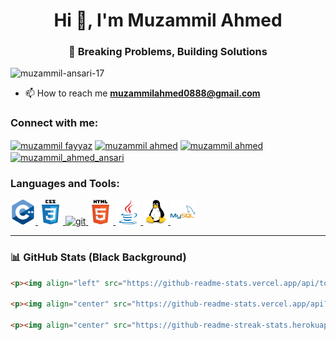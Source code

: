 <h1 align="center">Hi 👋, I'm Muzammil Ahmed</h1>
<h3 align="center">🧩 Breaking Problems, Building Solutions</h3>

<p align="left"> <img src="https://komarev.com/ghpvc/?username=muzammil-ansari-17&label=Profile%20views&color=0e75b6&style=flat" alt="muzammil-ansari-17" /> </p>

- 📫 How to reach me **muzammilahmed0888@gmail.com**

<h3 align="left">Connect with me:</h3>
<p align="left">
  <a href="https://linkedin.com/in/muzammil-fayyaz" target="blank"><img align="center" src="https://raw.githubusercontent.com/rahuldkjain/github-profile-readme-generator/master/src/images/icons/Social/linked-in-alt.svg" alt="muzammil fayyaz" height="30" width="40" /></a>
  <a href="https://stackoverflow.com/users/your-user-id" target="blank"><img align="center" src="https://raw.githubusercontent.com/rahuldkjain/github-profile-readme-generator/master/src/images/icons/Social/stack-overflow.svg" alt="muzammil ahmed" height="30" width="40" /></a>
  <a href="https://instagram.com/muzammil_ahmed" target="blank"><img align="center" src="https://raw.githubusercontent.com/rahuldkjain/github-profile-readme-generator/master/src/images/icons/Social/instagram.svg" alt="muzammil ahmed" height="30" width="40" /></a>
  <a href="https://leetcode.com/muzammil_ahmed_ansari" target="blank"><img align="center" src="https://raw.githubusercontent.com/rahuldkjain/github-profile-readme-generator/master/src/images/icons/Social/leet-code.svg" alt="muzammil_ahmed_ansari" height="30" width="40" /></a>
</p>

<h3 align="left">Languages and Tools:</h3>
<p align="left">
  <a href="https://www.w3schools.com/cpp/" target="_blank" rel="noreferrer"> <img src="https://raw.githubusercontent.com/devicons/devicon/master/icons/cplusplus/cplusplus-original.svg" alt="cplusplus" width="40" height="40"/> </a>
  <a href="https://www.w3schools.com/css/" target="_blank" rel="noreferrer"> <img src="https://raw.githubusercontent.com/devicons/devicon/master/icons/css3/css3-original-wordmark.svg" alt="css3" width="40" height="40"/> </a>
  <a href="https://git-scm.com/" target="_blank" rel="noreferrer"> <img src="https://www.vectorlogo.zone/logos/git-scm/git-scm-icon.svg" alt="git" width="40" height="40"/> </a>
  <a href="https://www.w3.org/html/" target="_blank" rel="noreferrer"> <img src="https://raw.githubusercontent.com/devicons/devicon/master/icons/html5/html5-original-wordmark.svg" alt="html5" width="40" height="40"/> </a>
  <a href="https://www.java.com" target="_blank" rel="noreferrer"> <img src="https://raw.githubusercontent.com/devicons/devicon/master/icons/java/java-original.svg" alt="java" width="40" height="40"/> </a>
  <a href="https://www.linux.org/" target="_blank" rel="noreferrer"> <img src="https://raw.githubusercontent.com/devicons/devicon/master/icons/linux/linux-original.svg" alt="linux" width="40" height="40"/> </a>
  <a href="https://www.mysql.com/" target="_blank" rel="noreferrer"> <img src="https://raw.githubusercontent.com/devicons/devicon/master/icons/mysql/mysql-original-wordmark.svg" alt="mysql" width="40" height="40"/> </a>
</p>

---

### 📊 GitHub Stats (Black Background)

```markdown
<p><img align="left" src="https://github-readme-stats.vercel.app/api/top-langs/?username=muzammil-ansari-17&layout=compact&theme=radical&bg_color=000000&border_color=30363d" alt="Top Languages" /></p>

<p><img align="center" src="https://github-readme-stats.vercel.app/api?username=muzammil-ansari-17&show_icons=true&theme=radical&bg_color=000000&border_color=30363d" alt="GitHub Stats" /></p>

<p><img align="center" src="https://github-readme-streak-stats.herokuapp.com/?user=muzammil-ansari-17&theme=radical&background=000000&border=30363d" alt="GitHub Streak" /></p>
